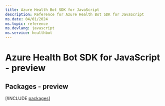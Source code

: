 ```yaml
---
title: Azure Health Bot SDK for JavaScript
description: Reference for Azure Health Bot SDK for JavaScript
ms.date: 04/01/2024
ms.topic: reference
ms.devlang: javascript
ms.service: healthbot
---
```

# Azure Health Bot SDK for JavaScript - preview
## Packages - preview
[!INCLUDE [packages](health-bot-index.md)]
